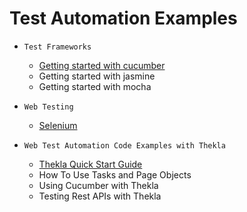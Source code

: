 # Test Automation Examples

* ``Test Frameworks``
    * [Getting started with cucumber](courses/cucumber/README.md)
    * Getting started with jasmine
    * Getting started with mocha

* ``Web Testing``
    * [Selenium](courses/selenium/README.md)

* ``Web Test Automation Code Examples with Thekla``
    * [Thekla Quick Start Guide](examples/01_Quick_Start_Guide/README.md)
    * How To Use Tasks and Page Objects
    * Using Cucumber with Thekla
    * Testing Rest APIs with Thekla